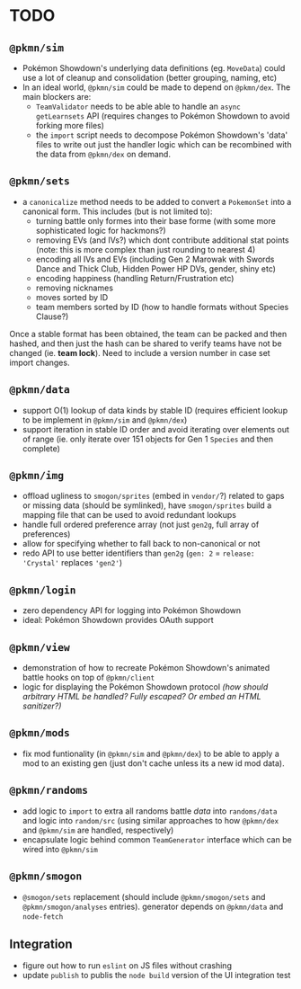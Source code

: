 # TODO

## `@pkmn/sim`

- Pokémon Showdown's underlying data definitions (eg. `MoveData`) could use a lot of cleanup and
  consolidation (better grouping, naming, etc)
- In an ideal world, `@pkmn/sim` could be made to depend on `@pkmn/dex`. The main blockers are:
  - `TeamValidator` needs to be able able to handle an `async getLearnsets` API (requires changes
  to Pokémon Showdown to avoid forking more files)
  - the `import` script needs to decompose Pokémon Showdown's 'data' files to write out just the
  handler logic which can be recombined with the data from `@pkmn/dex` on demand.

## `@pkmn/sets`

- a `canonicalize` method needs to be added to convert a `PokemonSet` into a canonical form. This
  includes (but is not limited to):
  - turning battle only formes into their base forme (with some more sophisticated logic for
    hackmons?)
  - removing EVs (and IVs?) which dont contribute additional stat points (note: this is more complex
    than just rounding to nearest 4)
  - encoding all IVs and EVs (including Gen 2 Marowak with Swords Dance and Thick Club, Hidden Power
    HP DVs, gender, shiny etc)
  - encoding happiness (handling Return/Frustration etc)
  - removing nicknames
  - moves sorted by ID
  - team members sorted by ID (how to handle formats without Species Clause?)

Once a stable format has been obtained, the team can be packed and then hashed, and then just the
hash can be shared to verify teams have not be changed (ie. **team lock**). Need to include a
version number in case set import changes.

## `@pkmn/data`

- support O(1) lookup of data kinds by stable ID (requires efficient lookup to be implement in
  `@pkmn/sim` and `@pkmn/dex`)
- support iteration in stable ID order and avoid iterating over elements out of range (ie. only
  iterate over 151 objects for Gen 1 `Species` and then complete)

## `@pkmn/img`

- offload ugliness to `smogon/sprites` (embed in `vendor/`?) related to gaps or missing data
  (should be symlinked), have `smogon/sprites` build a mapping file that can be used to
  avoid redundant lookups
- handle full ordered preference array (not just `gen2g`, full array of preferences)
- allow for specifying whether to fall back to non-canonical or not
- redo API to use better identifiers than `gen2g` (`gen: 2` = `release: 'Crystal'` replaces `'gen2'`)

## `@pkmn/login`

- zero dependency API for logging into Pokémon Showdown
- ideal: Pokémon Showdown provides OAuth support

## `@pkmn/view`

- demonstration of how to recreate Pokémon Showdown's animated battle hooks on top of `@pkmn/client`
- logic for displaying the Pokémon Showdown protocol *(how should arbitrary HTML be handled? Fully
  escaped? Or embed an HTML sanitizer?)*

## `@pkmn/mods`

- fix mod funtionality (in `@pkmn/sim` and `@pkmn/dex`) to be able to apply a mod to an existing gen (just don't cache unless its a new id mod data).

## `@pkmn/randoms`

- add logic to `import` to extra all randoms battle *data* into `randoms/data` and logic into
  `random/src` (using similar approaches to how `@pkmn/dex` and `@pkmn/sim` are handled,
  respectively)
- encapsulate logic behind common `TeamGenerator` interface which can be wired into `@pkmn/sim`

## `@pkmn/smogon`

- `@smogon/sets` replacement (should include `@pkmn/smogon/sets` and `@pkmn/smogon/analyses` entries). generator depends on `@pkmn/data` and `node-fetch`

## Integration

- figure out how to run `eslint` on JS files without crashing
- update `publish` to publis the `node build` version of the UI integration test
